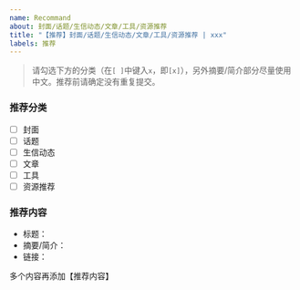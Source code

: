```yaml
---
name: Recommand
about: 封面/话题/生信动态/文章/工具/资源推荐
title: "【推荐】封面/话题/生信动态/文章/工具/资源推荐 | xxx"
labels: 推荐
---
```


> 请勾选下方的分类（在`[ ]`中键入`x`，即`[x]`），另外摘要/简介部分尽量使用中文。推荐前请确定没有重复提交。

### 推荐分类

- [ ] 封面
- [ ] 话题
- [ ] 生信动态
- [ ] 文章
- [ ] 工具
- [ ] 资源推荐

### 推荐内容

- 标题：
- 摘要/简介：
- 链接：

多个内容再添加【推荐内容】
